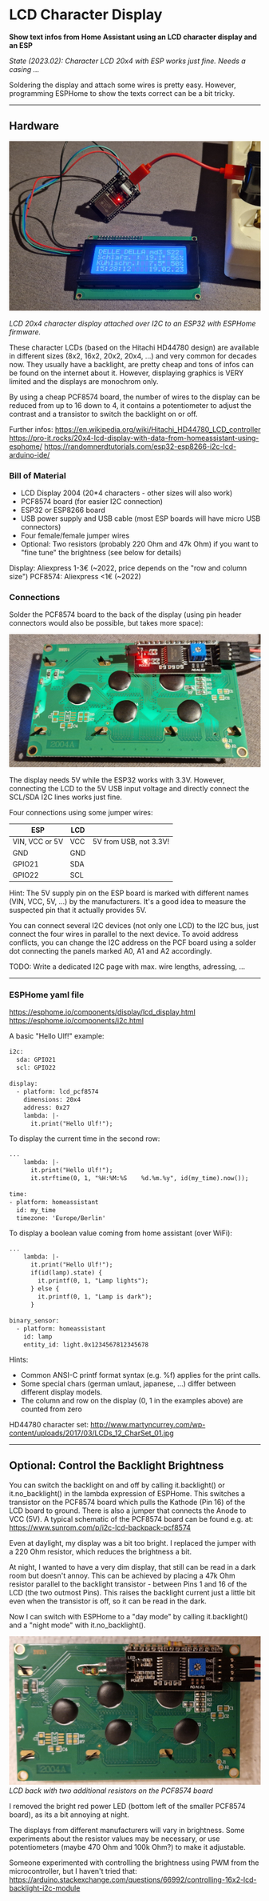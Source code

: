 # LCD Character Display

**Show text infos from Home Assistant using an LCD character display and an ESP**

*State (2023.02): Character LCD 20x4 with ESP works just fine. Needs a casing ...*

Soldering the display and attach some wires is pretty easy. However, programming ESPHome to show the texts correct can be a bit tricky.

----------------------
## Hardware

![LCD 20x4 character display and ESP32, powered by USB](images/LCD_char.jpg)

*LCD 20x4 character display attached over I2C to an ESP32 with ESPHome firmware.*

These character LCDs (based on the Hitachi HD44780 design) are available in different sizes (8x2, 16x2, 20x2, 20x4, ...) and very common for decades now. They usually have a backlight, are pretty cheap and tons of infos can be found on the internet about it. However, displaying graphics is VERY limited and the displays are monochrom only.

By using a cheap PCF8574 board, the number of wires to the display can be reduced from up to 16 down to 4, it contains a potentiometer to adjust the contrast and a transistor to switch the backlight on or off.

Further infos:
https://en.wikipedia.org/wiki/Hitachi_HD44780_LCD_controller
https://pro-it.rocks/20x4-lcd-display-with-data-from-homeassistant-using-esphome/
https://randomnerdtutorials.com/esp32-esp8266-i2c-lcd-arduino-ide/

### Bill of Material
* LCD Display 2004 (20*4 characters - other sizes will also work)
* PCF8574 board (for easier I2C connection)
* ESP32 or ESP8266 board
* USB power supply and USB cable (most ESP boards will have micro USB connectors)
* Four female/female jumper wires
* Optional: Two resistors (probably 220 Ohm and 47k Ohm) if you want to "fine tune" the brightness (see below for details)

Display: Aliexpress 1-3€ (~2022, price depends on the "row and column size")
PCF8574: Aliexpress <1€ (~2022)

### Connections
Solder the PCF8574 board to the back of the display (using pin header connectors would also be possible, but takes more space):

![LCD_char_back.jpg](images/LCD_char_back.jpg)

The display needs 5V while the ESP32 works with 3.3V. However, connecting the LCD to the 5V USB input voltage and directly connect the SCL/SDA I2C lines works just fine.

Four connections using some jumper wires:

| ESP | LCD | |
| ----------- | ----------- | ----------- |
| VIN, VCC or 5V | VCC | 5V from USB, not 3.3V! |
| GND | GND | 
| GPIO21 | SDA |
| GPIO22 | SCL | 

Hint: The 5V supply pin on the ESP board is marked with different names (VIN, VCC, 5V, ...) by the manufacturers. It's a good idea to measure the suspected pin that it actually provides 5V.

You can connect several I2C devices (not only one LCD) to the I2C bus, just connect the four wires in parallel to the next device. To avoid address conflicts, you can change the I2C address on the PCF board using a solder dot connecting the panels marked A0, A1 and A2 accordingly.

TODO: Write a dedicated I2C page with max. wire lengths, adressing, ... 

--------------------
### ESPHome yaml file

https://esphome.io/components/display/lcd_display.html
https://esphome.io/components/i2c.html

A basic "Hello Ulf!" example:

```
i2c:
  sda: GPIO21
  scl: GPIO22

display:
  - platform: lcd_pcf8574
    dimensions: 20x4
    address: 0x27
    lambda: |-
      it.print("Hello Ulf!");
```

To display the current time in the second row:
```
...
    lambda: |-
      it.print("Hello Ulf!");
      it.strftime(0, 1, "%H:%M:%S    %d.%m.%y", id(my_time).now());

time:
- platform: homeassistant
  id: my_time
  timezone: 'Europe/Berlin'
```

To display a boolean value coming from home assistant (over WiFi):
```
...
    lambda: |-
      it.print("Hello Ulf!");
      if(id(lamp).state) {
        it.printf(0, 1, "Lamp lights");
      } else {
        it.printf(0, 1, "Lamp is dark");
      }

binary_sensor:
  - platform: homeassistant
    id: lamp
    entity_id: light.0x1234567812345678
```

Hints:
* Common ANSI-C printf format syntax (e.g. %f) applies for the print calls.
* Some special chars (german umlaut, japanese, ...) differ between different display models.
* The column and row on the display (0, 1 in the examples above) are counted from zero

HD44780 character set: http://www.martyncurrey.com/wp-content/uploads/2017/03/LCDs_12_CharSet_01.jpg

-----------
## Optional: Control the Backlight Brightness

You can switch the backlight on and off by calling it.backlight() or it.no_backlight() in the lambda expression of ESPHome. This switches a transistor on the PCF8574 board which pulls the Kathode (Pin 16) of the LCD board to ground. There is also a jumper that connects the Anode to VCC (5V). A typical schematic of the PCF8574 board can be found e.g. at: https://www.sunrom.com/p/i2c-lcd-backpack-pcf8574

Even at daylight, my display was a bit too bright. I replaced the jumper with a 220 Ohm resistor, which reduces the brightness a bit.

At night, I wanted to have a very dim display, that still can be read in a dark room but doesn't annoy. This can be achieved by placing a 47k Ohm resistor parallel to the backlight transistor - between Pins 1 and 16 of the LCD (the two outmost Pins). This raises the backlight current just a little bit even when the transistor is off, so it can be read in the dark.

Now I can switch with ESPHome to a "day mode" by calling it.backlight() and a "night mode" with it.no_backlight().

![LCD with two additional resistors](images/LCD_char_resistors.jpg)
*LCD back with two additional resistors on the PCF8574 board*

I removed the bright red power LED (bottom left of the smaller PCF8574 board), as its a bit annoying at night.

The displays from different manufacturers will vary in brightness. Some experiments about the resistor values may be necessary, or use potentiometers (maybe 470 Ohm and 100k Ohm?) to make it adjustable.

Someone experimented with controlling the brightness using PWM from the microcontroller, but I haven't tried that: https://arduino.stackexchange.com/questions/66992/controlling-16x2-lcd-backlight-i2c-module
